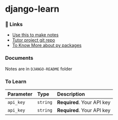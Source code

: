 # django-learn

### 🔗 Links
- [Use this to make notes](https://readme.so/editor)
- [Tutor project git repo](https://github.com/codingforentrepreneurs/Try-Django-3.2)
- [To Know More about py packages](https:/www.pypi.org)

### Documents
Notes are in `DJANGO-README` folder 

### To Learn
| Parameter | Type     | Description                |
| :-------- | :------- | :------------------------- |
| `api_key` | `string` | **Required**. Your API key |
| `api_key` | `string` | **Required**. Your API key |  

